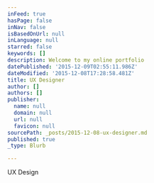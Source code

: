 ```yaml
---
inFeed: true
hasPage: false
inNav: false
isBasedOnUrl: null
inLanguage: null
starred: false
keywords: []
description: Welcome to my online portfolio
datePublished: '2015-12-09T02:55:11.986Z'
dateModified: '2015-12-08T17:28:58.481Z'
title: UX Designer
author: []
authors: []
publisher:
  name: null
  domain: null
  url: null
  favicon: null
sourcePath: _posts/2015-12-08-ux-designer.md
published: true
_type: Blurb

---
```

UX Design
